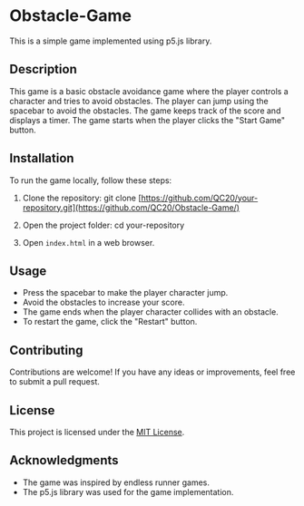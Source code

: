 # Obstacle-Game

This is a simple game implemented using p5.js library.

## Description

This game is a basic obstacle avoidance game where the player controls a character and tries to avoid obstacles. The player can jump using the spacebar to avoid the obstacles. The game keeps track of the score and displays a timer. The game starts when the player clicks the "Start Game" button.

## Installation

To run the game locally, follow these steps:

1. Clone the repository:
git clone [https://github.com/QC20/your-repository.git](https://github.com/QC20/Obstacle-Game/)

2. Open the project folder: cd your-repository

3. Open `index.html` in a web browser.

## Usage

- Press the spacebar to make the player character jump.
- Avoid the obstacles to increase your score.
- The game ends when the player character collides with an obstacle.
- To restart the game, click the "Restart" button.

## Contributing

Contributions are welcome! If you have any ideas or improvements, feel free to submit a pull request.

## License

This project is licensed under the [MIT License](LICENSE).

## Acknowledgments

- The game was inspired by endless runner games.
- The p5.js library was used for the game implementation.
